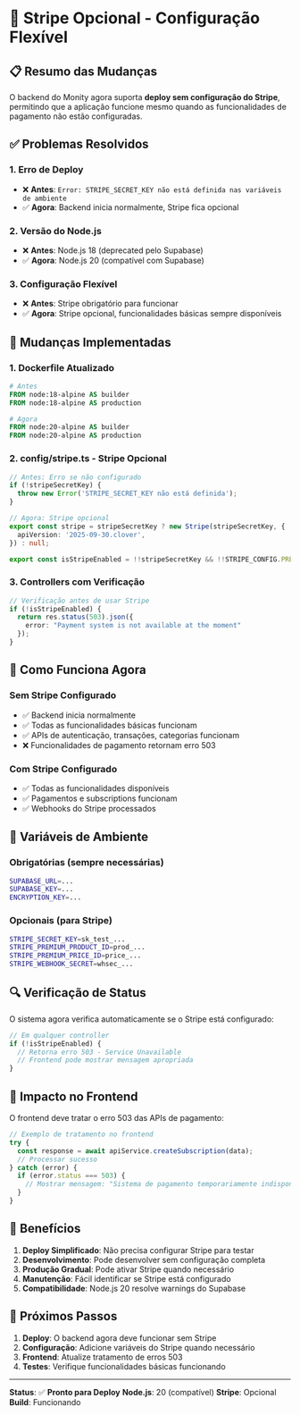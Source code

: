 # 🔧 Stripe Opcional - Configuração Flexível

## 📋 Resumo das Mudanças

O backend do Monity agora suporta **deploy sem configuração do Stripe**, permitindo que a aplicação funcione mesmo quando as funcionalidades de pagamento não estão configuradas.

## ✅ Problemas Resolvidos

### 1. **Erro de Deploy**
- ❌ **Antes**: `Error: STRIPE_SECRET_KEY não está definida nas variáveis de ambiente`
- ✅ **Agora**: Backend inicia normalmente, Stripe fica opcional

### 2. **Versão do Node.js**
- ❌ **Antes**: Node.js 18 (deprecated pelo Supabase)
- ✅ **Agora**: Node.js 20 (compatível com Supabase)

### 3. **Configuração Flexível**
- ❌ **Antes**: Stripe obrigatório para funcionar
- ✅ **Agora**: Stripe opcional, funcionalidades básicas sempre disponíveis

## 🔧 Mudanças Implementadas

### 1. **Dockerfile Atualizado**
```dockerfile
# Antes
FROM node:18-alpine AS builder
FROM node:18-alpine AS production

# Agora
FROM node:20-alpine AS builder
FROM node:20-alpine AS production
```

### 2. **config/stripe.ts - Stripe Opcional**
```typescript
// Antes: Erro se não configurado
if (!stripeSecretKey) {
  throw new Error('STRIPE_SECRET_KEY não está definida');
}

// Agora: Stripe opcional
export const stripe = stripeSecretKey ? new Stripe(stripeSecretKey, {
  apiVersion: '2025-09-30.clover',
}) : null;

export const isStripeEnabled = !!stripeSecretKey && !!STRIPE_CONFIG.PREMIUM_PRICE_ID && !!STRIPE_CONFIG.WEBHOOK_SECRET;
```

### 3. **Controllers com Verificação**
```typescript
// Verificação antes de usar Stripe
if (!isStripeEnabled) {
  return res.status(503).json({ 
    error: "Payment system is not available at the moment" 
  });
}
```

## 🚀 Como Funciona Agora

### **Sem Stripe Configurado**
- ✅ Backend inicia normalmente
- ✅ Todas as funcionalidades básicas funcionam
- ✅ APIs de autenticação, transações, categorias funcionam
- ❌ Funcionalidades de pagamento retornam erro 503

### **Com Stripe Configurado**
- ✅ Todas as funcionalidades disponíveis
- ✅ Pagamentos e subscriptions funcionam
- ✅ Webhooks do Stripe processados

## 📝 Variáveis de Ambiente

### **Obrigatórias** (sempre necessárias)
```bash
SUPABASE_URL=...
SUPABASE_KEY=...
ENCRYPTION_KEY=...
```

### **Opcionais** (para Stripe)
```bash
STRIPE_SECRET_KEY=sk_test_...
STRIPE_PREMIUM_PRODUCT_ID=prod_...
STRIPE_PREMIUM_PRICE_ID=price_...
STRIPE_WEBHOOK_SECRET=whsec_...
```

## 🔍 Verificação de Status

O sistema agora verifica automaticamente se o Stripe está configurado:

```typescript
// Em qualquer controller
if (!isStripeEnabled) {
  // Retorna erro 503 - Service Unavailable
  // Frontend pode mostrar mensagem apropriada
}
```

## 📱 Impacto no Frontend

O frontend deve tratar o erro 503 das APIs de pagamento:

```typescript
// Exemplo de tratamento no frontend
try {
  const response = await apiService.createSubscription(data);
  // Processar sucesso
} catch (error) {
  if (error.status === 503) {
    // Mostrar mensagem: "Sistema de pagamento temporariamente indisponível"
  }
}
```

## 🎯 Benefícios

1. **Deploy Simplificado**: Não precisa configurar Stripe para testar
2. **Desenvolvimento**: Pode desenvolver sem configuração completa
3. **Produção Gradual**: Pode ativar Stripe quando necessário
4. **Manutenção**: Fácil identificar se Stripe está configurado
5. **Compatibilidade**: Node.js 20 resolve warnings do Supabase

## 🔄 Próximos Passos

1. **Deploy**: O backend agora deve funcionar sem Stripe
2. **Configuração**: Adicione variáveis do Stripe quando necessário
3. **Frontend**: Atualize tratamento de erros 503
4. **Testes**: Verifique funcionalidades básicas funcionando

---

**Status**: ✅ **Pronto para Deploy**
**Node.js**: 20 (compatível)
**Stripe**: Opcional
**Build**: Funcionando
